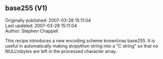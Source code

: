 ## base255 (V1)  
Originally published: 2007-03-28 15:11:04  
Last updated: 2007-03-28 15:11:04  
Author: Stephen Chappell  
  
This recipe introduces a new encoding scheme known\nas base255. It is useful in automatically making a\npython string into a "C string" so that no NULL\nbytes are left in the processed character array.